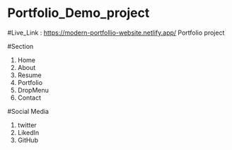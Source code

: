 # Portfolio_Demo_project

#Live_Link : https://modern-portfollio-website.netlify.app/
Portfolio project

#Section

1. Home
2. About
3. Resume
4. Portfolio
5. DropMenu
6. Contact

#Social Media
1. twitter
2. LikedIn
3. GitHub
